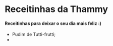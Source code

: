 # Receitinhas da Thammy

#### Receitinhas para deixar o seu dia mais feliz :)

- Pudim de Tutti-frutti;
- 

